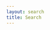 ```yaml
---
layout: search
title: Search
---
```

<section id="search-results" style="display: none;">
</section>
